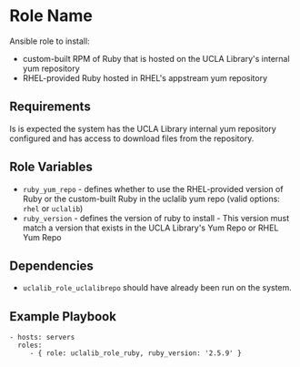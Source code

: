Role Name
=========

Ansible role to install: 
  - custom-built RPM of Ruby that is hosted on the UCLA Library's internal yum repository
  - RHEL-provided Ruby hosted in RHEL's appstream yum repository

Requirements
------------

Is is expected the system has the UCLA Library internal yum repository configured and has access to download files from the repository.

Role Variables
--------------

* `ruby_yum_repo` - defines whether to use the RHEL-provided version of Ruby or the custom-built Ruby in the uclalib yum repo (valid options: `rhel` or `uclalib`)
* `ruby_version` - defines the version of ruby to install - This version must match a version that exists in the UCLA Library's Yum Repo or RHEL Yum Repo


Dependencies
------------

* `uclalib_role_uclalibrepo` should have already been run on the system.

Example Playbook
----------------

    - hosts: servers
      roles:
         - { role: uclalib_role_ruby, ruby_version: '2.5.9' }
